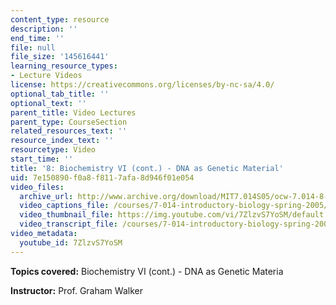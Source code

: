 ```yaml
---
content_type: resource
description: ''
end_time: ''
file: null
file_size: '145616441'
learning_resource_types:
- Lecture Videos
license: https://creativecommons.org/licenses/by-nc-sa/4.0/
optional_tab_title: ''
optional_text: ''
parent_title: Video Lectures
parent_type: CourseSection
related_resources_text: ''
resource_index_text: ''
resourcetype: Video
start_time: ''
title: '8: Biochemistry VI (cont.) - DNA as Genetic Material'
uid: 7e150890-f0a8-f811-7afa-8d946f01e054
video_files:
  archive_url: http://www.archive.org/download/MIT7.014S05/ocw-7.014-8-18feb05-220k.mp4
  video_captions_file: /courses/7-014-introductory-biology-spring-2005/7a73e770041250e381044c3778d8b657_7ZlzvS7YoSM.vtt
  video_thumbnail_file: https://img.youtube.com/vi/7ZlzvS7YoSM/default.jpg
  video_transcript_file: /courses/7-014-introductory-biology-spring-2005/b0bb430975020147da5e2437143b184e_7ZlzvS7YoSM.pdf
video_metadata:
  youtube_id: 7ZlzvS7YoSM
---
```


**Topics covered:** Biochemistry VI (cont.) - DNA as Genetic Materia  
  
**Instructor:** Prof. Graham Walker

